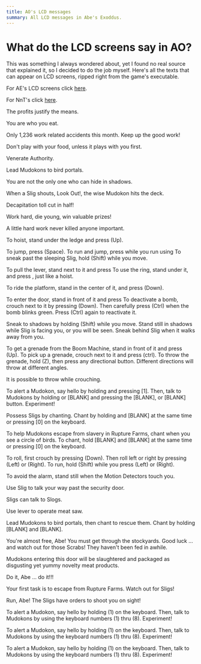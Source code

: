 ```yaml
---
title: AO's LCD messages
summary: All LCD messages in Abe's Exoddus.
---
```


<link rel="stylesheet" href="screen.css">

# What do the LCD screens say in AO?

This was something I always wondered about, yet I found no real source
that explained it, so I decided to do the job myself. Here's all the texts
that can appear on LCD screens, ripped right from the game's
executable.

For AE's LCD screens click [here](/lcd_ae.html).

For NnT's click [here](/lcd_nnt.html).

<p class="lcd red">The profits justify the means.</p>
<p class="lcd red">You are who you eat.</p>
<p class="lcd red">Only 1,236 work related accidents this month. Keep up the good work!</p>
<p class="lcd red">Don't play with your food, unless it plays with you first.</p>
<p class="lcd red">Venerate Authority.</p>
<p class="lcd">Lead Mudokons to bird portals.</p>
<p class="lcd">You are not the only one who can hide in shadows.</p>
<p class="lcd">When a Slig shouts, Look Out!, the wise Mudokon hits the deck.</p>
<p class="lcd red">Decapitation toll cut in half!</p>
<p class="lcd red">Work hard, die young, win valuable prizes!</p>
<p class="lcd red">A little hard work never killed anyone important.</p>
<p class="lcd">To hoist, stand under the ledge and press (Up).</p>
<p class="lcd">To jump, press (Space). To run and jump, press while you run using To sneak past the sleeping Slig, hold (Shift) while you move.</p>
<p class="lcd">To pull the lever, stand next to it and press To use the ring, stand under it, and press , just like a hoist.</p>
<p class="lcd">To ride the platform, stand in the center of it, and press (Down).</p>
<p class="lcd">To enter the door, stand in front of it and press To deactivate a bomb, crouch next to it by pressing (Down). Then carefully press (Ctrl) when the bomb blinks green. Press (Ctrl) again to reactivate it.</p>
<p class="lcd">Sneak to shadows by holding (Shift) while you move. Stand still in shadows while Slig is facing you, or you will be seen. Sneak behind Slig when it walks away from you.</p>
<p class="lcd">To get a grenade from the Boom Machine, stand in front of it and press (Up). To pick up a grenade, crouch next to it and press (ctrl). To throw the grenade, hold (Z), then press any directional button. Different directions will throw at different angles.</p>
<p class="lcd">It is possible to throw while crouching.</p>
<p class="lcd">To alert a Mudokon, say hello by holding and pressing [1]. Then, talk to Mudokons by holding or [BLANK] and pressing the [BLANK], or [BLANK] button. Experiment!</p>
<p class="lcd">Possess Sligs by chanting. Chant by holding and [BLANK] at the same time or pressing [0] on the keyboard.</p>
<p class="lcd">To help Mudokons escape from slavery in Rupture Farms, chant when you see a circle of birds. To chant, hold [BLANK] and [BLANK] at the same time or pressing [0] on the keyboard.</p>
<p class="lcd">To roll, first crouch by pressing (Down). Then roll left or right by pressing (Left) or (Right). To run, hold (Shift) while you press (Left) or (Right).</p>
<p class="lcd">To avoid the alarm, stand still when the Motion Detectors touch you.</p>
<p class="lcd">Use Slig to talk your way past the security door.</p>
<p class="lcd">Sligs can talk to Slogs.</p>
<p class="lcd">Use lever to operate meat saw.</p>
<p class="lcd">Lead Mudokons to bird portals, then chant to rescue them. Chant by holding [BLANK] and [BLANK].</p>
<p class="lcd red">You're almost free, Abe! You must get through the stockyards. Good luck ... and watch out for those Scrabs! They haven't been fed in awhile.</p>
<p class="lcd red">Mudokons entering this door will be slaughtered and packaged as disgusting yet yummy novelty meat products.</p>
<p class="lcd red">Do it, Abe ... do it!!!</p>
<p class="lcd red">Your first task is to escape from Rupture Farms. Watch out for Sligs!</p>
<p class="lcd red">Run, Abe! The Sligs have orders to shoot you on sight!</p>
<p class="lcd">To alert a Mudokon, say hello by holding (1) on the keyboard. Then, talk to Mudokons by using the keyboard numbers (1) thru (8). Experiment!</p>
<p class="lcd">To alert a Mudokon, say hello by holding (1) on the keyboard. Then, talk to Mudokons by using the keyboard numbers (1) thru (8). Experiment!</p>
<p class="lcd">To alert a Mudokon, say hello by holding (1) on the keyboard. Then, talk to Mudokons by using the keyboard numbers (1) thru (8). Experiment!</p>
